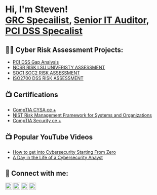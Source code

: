 <h1>Hi, I'm Steven! <br/><a href="https://github.com/ssteel678">GRC Specailist</a>, <a href="https://www.linkedin.com/in/joshmadakor/">Senior IT Auditor</a>, <a href="https://www.youtube.com/c/joshmadakor">PCI DSS Specalist</a></h1>

<h2>👨‍💻 Cyber Risk Assessment Projects:</h2>


  - [PCI DSS Gap Analysis](https://github.com/ssteel678/PCI-DSS-Gap-Analysis)
  - [NCSR RISK LSU UNIVERISTY ASSESSMENT](https://github.com/joshmadakor1/Algorithms-Practice)
  - [SOC1 SOC2 RISK ASSESSMENT](https://github.com/joshmadakor1/Algorithms-Practice)
  - [ISO2700 DSS RISK ASSESSMENT](https://github.com/joshmadakor1/Algorithms-Practice)
    
<h2>📺 Certifications</h2>

- [CompTIA CYSA ce +](https://www.linkedin.com/in/stevensteeleitsme/overlay/1713488023124/single-media-viewer/?profileId=ACoAABIwG4YBZOBZ-NKLSkNJ0DXhkqNxlEKIwYg)
- [NIST Risk Management Framework for Systems and Organizations](https://www.linkedin.com/in/stevensteeleitsme/overlay/1726708320275/single-media-viewer/?profileId=ACoAABIwG4YBZOBZ-NKLSkNJ0DXhkqNxlEKIwYg)
- [CompTIA Security ce +](https://www.linkedin.com/in/stevensteeleitsme/overlay/1739767738654/single-media-viewer/?profileId=ACoAABIwG4YBZOBZ-NKLSkNJ0DXhkqNxlEKIwYg)

<h2>📺 Popular YouTube Videos</h2>

- [How to get into Cybersecurity Starting From Zero](https://www.youtube.com/watch?v=a83ASGn_V_s)
- [A Day in the Life of a Cybersecurity Anayst](https://www.youtube.com/watch?v=uHy3oM7NnoU)

<h2> 🤳 Connect with me:</h2>

[<img align="left" alt="JoshMadakor | YouTube" width="22px" src="https://cdn.jsdelivr.net/npm/simple-icons@v3/icons/youtube.svg" />][youtube]
[<img align="left" alt="JoshMadakor | Twitter" width="22px" src="https://cdn.jsdelivr.net/npm/simple-icons@v3/icons/twitter.svg" />][twitter]
[<img align="left" alt="JoshMadakor | LinkedIn" width="22px" src="https://cdn.jsdelivr.net/npm/simple-icons@v3/icons/linkedin.svg" />][linkedin]
[<img align="left" alt="JoshMadakor | Instagram" width="22px" src="https://cdn.jsdelivr.net/npm/simple-icons@v3/icons/instagram.svg" />][instagram]

[twitter]: https://twitter.com/joshmadakor
[youtube]: https://www.youtube.com/c/joshmadakor
[instagram]: https://www.instagram.com/joshmadakor/
[linkedin]: https://linkedin.com/in/joshmadakor

<!--
**joshmadakor1/joshmadakor1** is a ✨ _special_ ✨ repository because its `README.md` (this file) appears on your GitHub profile.

Here are some ideas to get you started:

- 🔭 I’m currently working on ...
- 🌱 I’m currently learning ...
- 👯 I’m looking to collaborate on ...
- 🤔 I’m looking for help with ...
- 💬 Ask me about ...
- 📫 How to reach me: ...
- 😄 Pronouns: ...
- ⚡ Fun fact: ...
-->

